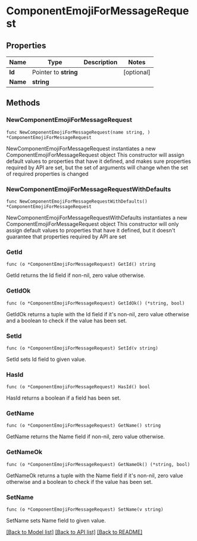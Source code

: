 # ComponentEmojiForMessageRequest

## Properties

Name | Type | Description | Notes
------------ | ------------- | ------------- | -------------
**Id** | Pointer to **string** |  | [optional] 
**Name** | **string** |  | 

## Methods

### NewComponentEmojiForMessageRequest

`func NewComponentEmojiForMessageRequest(name string, ) *ComponentEmojiForMessageRequest`

NewComponentEmojiForMessageRequest instantiates a new ComponentEmojiForMessageRequest object
This constructor will assign default values to properties that have it defined,
and makes sure properties required by API are set, but the set of arguments
will change when the set of required properties is changed

### NewComponentEmojiForMessageRequestWithDefaults

`func NewComponentEmojiForMessageRequestWithDefaults() *ComponentEmojiForMessageRequest`

NewComponentEmojiForMessageRequestWithDefaults instantiates a new ComponentEmojiForMessageRequest object
This constructor will only assign default values to properties that have it defined,
but it doesn't guarantee that properties required by API are set

### GetId

`func (o *ComponentEmojiForMessageRequest) GetId() string`

GetId returns the Id field if non-nil, zero value otherwise.

### GetIdOk

`func (o *ComponentEmojiForMessageRequest) GetIdOk() (*string, bool)`

GetIdOk returns a tuple with the Id field if it's non-nil, zero value otherwise
and a boolean to check if the value has been set.

### SetId

`func (o *ComponentEmojiForMessageRequest) SetId(v string)`

SetId sets Id field to given value.

### HasId

`func (o *ComponentEmojiForMessageRequest) HasId() bool`

HasId returns a boolean if a field has been set.

### GetName

`func (o *ComponentEmojiForMessageRequest) GetName() string`

GetName returns the Name field if non-nil, zero value otherwise.

### GetNameOk

`func (o *ComponentEmojiForMessageRequest) GetNameOk() (*string, bool)`

GetNameOk returns a tuple with the Name field if it's non-nil, zero value otherwise
and a boolean to check if the value has been set.

### SetName

`func (o *ComponentEmojiForMessageRequest) SetName(v string)`

SetName sets Name field to given value.



[[Back to Model list]](../README.md#documentation-for-models) [[Back to API list]](../README.md#documentation-for-api-endpoints) [[Back to README]](../README.md)


